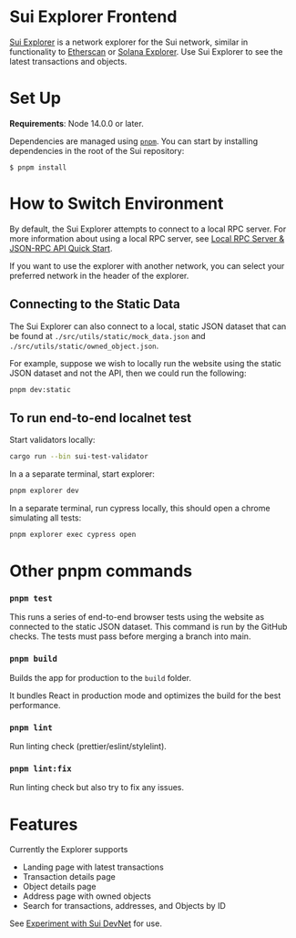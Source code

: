 # Sui Explorer Frontend

[Sui Explorer](https://explorer.devnet.sui.io/) is a network explorer for the Sui network, similar in functionality to [Etherscan](https://etherscan.io/) or [Solana Explorer](https://explorer.solana.com/). Use Sui Explorer to see the latest transactions and objects.

# Set Up

**Requirements**: Node 14.0.0 or later.

Dependencies are managed using [`pnpm`](https://pnpm.io/). You can start by installing dependencies in the root of the Sui repository:

```
$ pnpm install
```

# How to Switch Environment

By default, the Sui Explorer attempts to connect to a local RPC server. For more information about using a local RPC server, see [Local RPC Server & JSON-RPC API Quick Start](../../doc/src/build/json-rpc.md).

If you want to use the explorer with another network, you can select your preferred network in the header of the explorer.

## Connecting to the Static Data

The Sui Explorer can also connect to a local, static JSON dataset that can be found at `./src/utils/static/mock_data.json` and `./src/utils/static/owned_object.json`.

For example, suppose we wish to locally run the website using the static JSON dataset and not the API, then we could run the following:

```bash
pnpm dev:static

```

## To run end-to-end localnet test

Start validators locally:

```bash
cargo run --bin sui-test-validator
```

In a a separate terminal, start explorer:

```bash
pnpm explorer dev
```

In a separate terminal, run cypress locally, this should open a chrome simulating all tests:

```bash
pnpm explorer exec cypress open
```

# Other pnpm commands

### `pnpm test`

This runs a series of end-to-end browser tests using the website as connected to the static JSON dataset. This command is run by the GitHub checks. The tests must pass before merging a branch into main.

### `pnpm build`

Builds the app for production to the `build` folder.

It bundles React in production mode and optimizes the build for the best performance.

### `pnpm lint`

Run linting check (prettier/eslint/stylelint).

### `pnpm lint:fix`

Run linting check but also try to fix any issues.

# Features

Currently the Explorer supports

-   Landing page with latest transactions
-   Transaction details page
-   Object details page
-   Address page with owned objects
-   Search for transactions, addresses, and Objects by ID

See [Experiment with Sui DevNet](https://docs.sui.io/build/devnet) for use.
